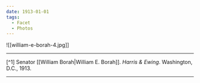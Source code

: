```yaml
---
date: 1913-01-01
tags:
  - Facet
  - Photos
---
```

![[william-e-borah-4.jpg]]

---

[^1] Senator [[William Borah|William E. Borah]]. *Harris & Ewing*. Washington, D.C., 1913.

---
